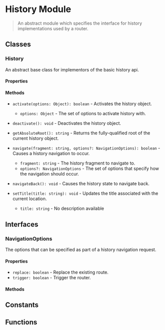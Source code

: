 # History Module

> An abstract module which specifies the interface for history implementations used by a router.

## Classes


### History

An abstract base class for implementors of the basic history api.

#### Properties


#### Methods


* `activate(options: Object): boolean` - Activates the history object.
  * `options: Object` - The set of options to activate history with.


* `deactivate(): void` - Deactivates the history object.


* `getAbsoluteRoot(): string` - Returns the fully-qualified root of the current history object.


* `navigate(fragment: string, options?: NavigationOptions): boolean` - Causes a history navigation to occur.
  * `fragment: string` - The history fragment to navigate to.
  * `options?: NavigationOptions` - The set of options that specify how the navigation should occur.


* `navigateBack(): void` - Causes the history state to navigate back.


* `setTitle(title: string): void` - Updates the title associated with the current location.
  * `title: string` - No description available



## Interfaces


### NavigationOptions

The options that can be specified as part of a history navigation request.

#### Properties

* `replace: boolean` - Replace the existing route.
* `trigger: boolean` - Trigger the router.

#### Methods



## Constants


## Functions

